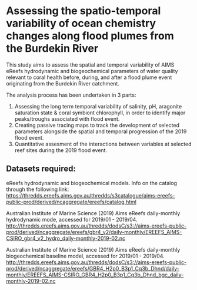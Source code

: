 # Assessing the spatio-temporal variability of ocean chemistry changes along flood plumes from the Burdekin River 

This study aims to assess the spatial and temporal variability of AIMS eReefs hydrodynamic and biogeochemical parameters of water quality relevant to coral health before, during, and after a flood plume event originating from the Burdekin River catchment.

The analysis process has been undertaken in 3 parts:
1. Assessing the long term temporal variability of salinity, pH, aragonite saturation state & coral symbiont chlorophyll, in order to identify major peaks/troughs associated with flood event.
2. Creating passive tracing maps to track the development of selected parameters alongside the spatial and temporal progression of the 2019 flood event.
3. Quantitative assesment of the interactions between variables at selected reef sites during the 2019 flood event.



## Datasets required:

eReefs hydrodynamic and biogeochemical models. Info on the catalog through the following link:
https://thredds.ereefs.aims.gov.au/thredds/s3catalogue/aims-ereefs-public-prod/derived/ncaggregate/ereefs/catalog.html



Australian Institute of Marine Science (2019) Aims eReefs daily-monthly hydrodynamic mode, accessed for 2019/01 - 2019/04. 
http://thredds.ereefs.aims.gov.au/thredds/dodsC/s3://aims-ereefs-public-prod/derived/ncaggregate/ereefs/gbr4_v2/daily-monthly/EREEFS_AIMS-CSIRO_gbr4_v2_hydro_daily-monthly-2019-02.nc

Australian Institute of Marine Science (2019) Aims eReefs daily-monthly biogeochemical baseline model, accessed for 2019/01 - 2019/04. 
http://thredds.ereefs.aims.gov.au/thredds/dodsC/s3://aims-ereefs-public-prod/derived/ncaggregate/ereefs/GBR4_H2p0_B3p1_Cq3b_Dhnd/daily-monthly/EREEFS_AIMS-CSIRO_GBR4_H2p0_B3p1_Cq3b_Dhnd_bgc_daily-monthly-2019-02.nc
